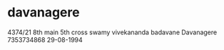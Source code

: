 # davanagere

4374/21 8th main 5th cross swamy vivekananda badavane Davanagere
7353734868    29-08-1994

